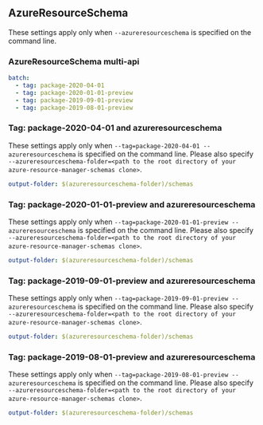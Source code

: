 ## AzureResourceSchema

These settings apply only when `--azureresourceschema` is specified on the command line.

### AzureResourceSchema multi-api

``` yaml $(azureresourceschema) && $(multiapi)
batch:
  - tag: package-2020-04-01
  - tag: package-2020-01-01-preview
  - tag: package-2019-09-01-preview
  - tag: package-2019-08-01-preview
```

### Tag: package-2020-04-01 and azureresourceschema

These settings apply only when `--tag=package-2020-04-01 --azureresourceschema` is specified on the command line.
Please also specify `--azureresourceschema-folder=<path to the root directory of your azure-resource-manager-schemas clone>`.

``` yaml $(tag) == 'package-2020-04-01' && $(azureresourceschema)
output-folder: $(azureresourceschema-folder)/schemas
```

### Tag: package-2020-01-01-preview and azureresourceschema

These settings apply only when `--tag=package-2020-01-01-preview --azureresourceschema` is specified on the command line.
Please also specify `--azureresourceschema-folder=<path to the root directory of your azure-resource-manager-schemas clone>`.

``` yaml $(tag) == 'package-2020-01-01-preview' && $(azureresourceschema)
output-folder: $(azureresourceschema-folder)/schemas
```

### Tag: package-2019-09-01-preview and azureresourceschema

These settings apply only when `--tag=package-2019-09-01-preview --azureresourceschema` is specified on the command line.
Please also specify `--azureresourceschema-folder=<path to the root directory of your azure-resource-manager-schemas clone>`.

``` yaml $(tag) == 'package-2019-09-01-preview' && $(azureresourceschema)
output-folder: $(azureresourceschema-folder)/schemas
```

### Tag: package-2019-08-01-preview and azureresourceschema

These settings apply only when `--tag=package-2019-08-01-preview --azureresourceschema` is specified on the command line.
Please also specify `--azureresourceschema-folder=<path to the root directory of your azure-resource-manager-schemas clone>`.

``` yaml $(tag) == 'package-2019-08-01-preview' && $(azureresourceschema)
output-folder: $(azureresourceschema-folder)/schemas
```


